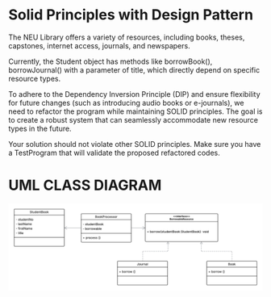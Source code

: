 # Solid Principles with Design Pattern
The NEU Library offers a variety of resources, including books, theses, capstones, internet access, journals, and newspapers.

Currently, the Student object has methods like borrowBook(), borrowJournal() with a parameter of title, which directly depend on specific resource types.

To adhere to the Dependency Inversion Principle (DIP) and ensure flexibility for future changes (such as introducing audio books or e-journals), we need to refactor the program while maintaining SOLID principles. The goal is to create a robust system that can seamlessly accommodate new resource types in the future.

Your solution should not violate other SOLID principles.
Make sure you have a TestProgram that will validate the proposed refactored codes.

# UML CLASS DIAGRAM 
![image](https://github.com/VinaSolitario/SolidwithDesignPattern/blob/main/UMLDiagram_Lab6.png)
